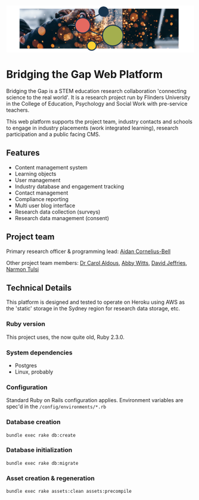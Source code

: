 ![Bridging the Gap](https://github.com/flinders-university/bridging-the-gap/raw/master/public/gh_image.png)

# Bridging the Gap Web Platform

Bridging the Gap is a STEM education research collaboration 'connecting science to the real world'. It is a research project run by Flinders University in the College of Education, Psychology and Social Work with pre-service teachers.

This web platform supports the project team, industry contacts and schools to engage in industry placements (work integrated learning), research participation and a public facing CMS.  

## Features

* Content management system
* Learning objects
* User management
* Industry database and engagement tracking
* Contact management
* Compliance reporting
* Multi user blog interface
* Research data collection (surveys)
* Research data management (consent)

## Project team

Primary research officer & programming lead: [Aidan Cornelius-Bell](https://flinders.edu.au/people/aidan.cornelius-bell)

Other project team members: [Dr Carol Aldous](https://flinders.edu.au/people/carol.aldous), [Abby Witts](https://flinders.edu.au/people/abby.witts), [David Jeffries](https://flinders.edu.au/people/david.jeffries), [Narmon Tulsi](https://flinders.edu.au/people/narmon.tulsi)

## Technical Details

This platform is designed and tested to operate on Heroku using AWS as the 'static' storage in the Sydney region for research data storage, etc.

### Ruby version

This project uses, the now quite old, Ruby 2.3.0.

### System dependencies

* Postgres
* Linux, probably

### Configuration

Standard Ruby on Rails configuration applies. Environment variables are spec'd in the ```/config/environments/*.rb```

### Database creation

```
bundle exec rake db:create
```

### Database initialization

```
bundle exec rake db:migrate
```

### Asset creation & regeneration

```
bundle exec rake assets:clean assets:precompile
```
